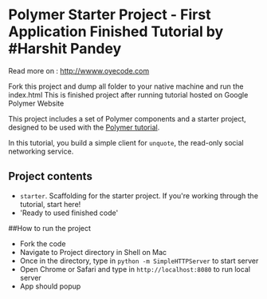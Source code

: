 # Polymer Starter Project - First Application Finished Tutorial by #Harshit Pandey 
Read more on : http://wwww.oyecode.com

Fork this project and dump all folder to your native machine and run the index.html
This is finished project after running tutorial hosted on Google Polymer Website

This project includes a set of Polymer components and a starter project,
designed to be used with the [Polymer tutorial](http://polymer-project.org/docs/start/tutorial/intro.html).


In this tutorial, you build a simple client for `unquote`, the read-only social networking service.


## Project contents

 -   `starter`. Scaffolding for the starter project. If you're working through the tutorial, start here!
 -  'Ready to used finished code'

##How to run the project 

- Fork the code
- Navigate to Project directory in Shell on Mac 
- Once in the directory, type in `python -m SimpleHTTPServer` to start server
- Open Chrome or Safari and type in  `http://localhost:8080` to run local server
- App should popup 
